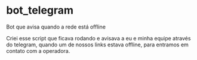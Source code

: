 # bot_telegram
Bot que avisa quando a rede está offline

Criei esse script que ficava rodando e avisava a eu e minha equipe através do telegram, quando um de nossos links estava offline, para entramos em contato com a operadora.
